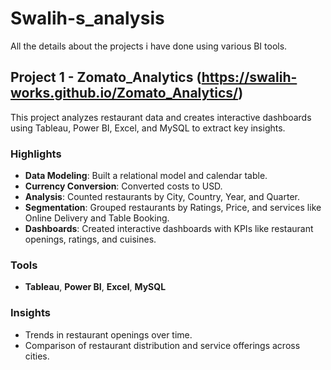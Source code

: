 # Swalih-s_analysis
All the details about the projects i have done using various BI tools.

## Project 1 - Zomato_Analytics (https://swalih-works.github.io/Zomato_Analytics/)



This project analyzes restaurant data and creates interactive dashboards using Tableau, Power BI, Excel, and MySQL to extract key insights.

### Highlights
- **Data Modeling**: Built a relational model and calendar table.
- **Currency Conversion**: Converted costs to USD.
- **Analysis**: Counted restaurants by City, Country, Year, and Quarter.
- **Segmentation**: Grouped restaurants by Ratings, Price, and services like Online Delivery and Table Booking.
- **Dashboards**: Created interactive dashboards with KPIs like restaurant openings, ratings, and cuisines.

### Tools
- **Tableau**, **Power BI**, **Excel**, **MySQL**

### Insights
- Trends in restaurant openings over time.
- Comparison of restaurant distribution and service offerings across cities.
